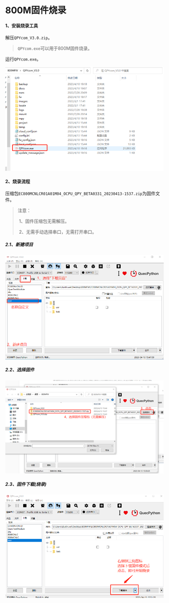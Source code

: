 # 800M固件烧录

#### 1、安装烧录工具

解压`QPYcom_V3.0.zip`。

> `QPYcom.exe`可以用于800M固件烧录。

运行`QPYcom.exe`。

![1681371914288](images/1681371914288.png)

#### 2、烧录流程

压缩包`EC800MCNLCR01A01M04_OCPU_QPY_BETA0331_20230413-1537.zip`为固件文件。

> 注意：
>
> ​	1、固件压缩包无需解压。
>
> ​	2、无需手动选择串口，无需打开串口。

##### 2.1、新建项目

![](./images/微信截图_20230413154926.png)

##### 2.2、选择固件

![](./images/微信截图_20230413155103.png)

##### 2.3、固件下载(烧录)

![](./images/微信截图_20230413155205.png)